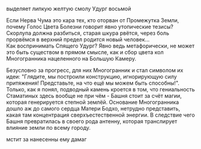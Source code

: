 выделяет липкую желтую смолу
Удург[](https://2ch.hk/vg/src/30763394/15648627430730.jpg)
восьмой

Если Нерва Чума это кара тех, кто оторван от Промежутка Земли, почему Голос Цвета Болезни говорит явно утопические тезисы?  
Скорлупа должна разбиться, старая шкура рвётся, через боль прорвёмся в верхний предел родится новый человек...  
Как воспринимать Спящего Удург? Явно ведь метафорически, не может это быть существом в прямом смысле, как и сбор цвета кол Многогранника нацеленного на Большую Камеру.

Безусловно за прогресс, для них Многогранник и стал символом их идеи: "Глядите, мы построили конструкцию, игнорирующую силу притяжения! Представьте, на что ещё мы можем быть способны!". Только, как я понял, подводный камень кроется в том, что гениальность Стаматиных здесь вообще не при чём - Башня стоит за счёт магии, которая генерируется степной землёй. Основание Многогранника дошло аж до самого сердца Матери Бодхо, нетрудно представить, какая там концентрация сверхъестественной энергии. В следствие чего Башня превратилась в своего рода антенну, которая транслирует влияние земли по всему городу.

мстит за нанесенны ему дамаг


